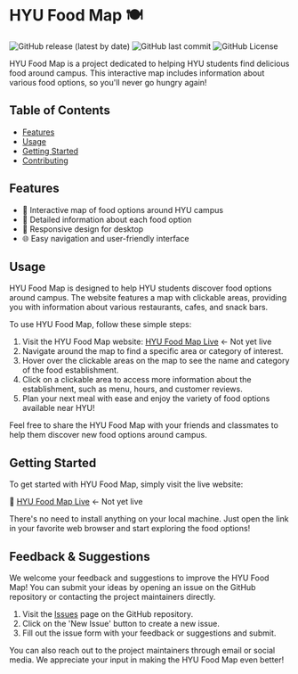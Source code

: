 # HYU Food Map 🍽️

![GitHub release (latest by date)](https://img.shields.io/github/v/release/opusdeisong/HYU-s-HYFood)
![GitHub last commit](https://img.shields.io/github/last-commit/opusdeisong/HYU-s-HYFood)
![GitHub License](https://img.shields.io/github/license/opusdeisong/HYU-s-HYFood)



HYU Food Map is a project dedicated to helping HYU students find delicious food around campus. This interactive map includes information about various food options, so you'll never go hungry again!

## Table of Contents

- [Features](#features)
- [Usage](#usage)
- [Getting Started](#installation)
- [Contributing](#contributing)

## Features

- 📍 Interactive map of food options around HYU campus
- 🍱 Detailed information about each food option
- 📱 Responsive design for desktop
- 🌐 Easy navigation and user-friendly interface


## Usage

HYU Food Map is designed to help HYU students discover food options around campus. The website features a map with clickable areas, providing you with information about various restaurants, cafes, and snack bars.

To use HYU Food Map, follow these simple steps:

1. Visit the HYU Food Map website: [HYU Food Map Live](https://your-live-site-url.com) <- Not yet live
2. Navigate around the map to find a specific area or category of interest.
3. Hover over the clickable areas on the map to see the name and category of the food establishment.
4. Click on a clickable area to access more information about the establishment, such as menu, hours, and customer reviews.
5. Plan your next meal with ease and enjoy the variety of food options available near HYU!

Feel free to share the HYU Food Map with your friends and classmates to help them discover new food options around campus.

## Getting Started

To get started with HYU Food Map, simply visit the live website:

🔗 [HYU Food Map Live](https://your-live-site-url.com) <- Not yet live

There's no need to install anything on your local machine. Just open the link in your favorite web browser and start exploring the food options!

## Feedback & Suggestions

We welcome your feedback and suggestions to improve the HYU Food Map! You can submit your ideas by opening an issue on the GitHub repository or contacting the project maintainers directly.

1. Visit the [Issues](https://github.com/opusdeisong/HYU-s-HYFood/issues) page on the GitHub repository.
2. Click on the 'New Issue' button to create a new issue.
3. Fill out the issue form with your feedback or suggestions and submit.

You can also reach out to the project maintainers through email or social media. We appreciate your input in making the HYU Food Map even better!
